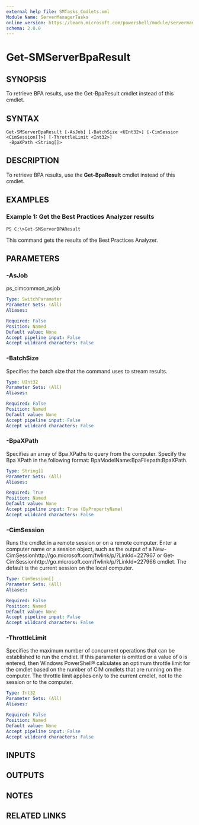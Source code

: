 ```yaml
---
external help file: SMTasks_Cmdlets.xml
Module Name: ServerManagerTasks
online version: https://learn.microsoft.com/powershell/module/servermanagertasks/get-smserverbparesult?view=windowsserver2012-ps&wt.mc_id=ps-gethelp
schema: 2.0.0
---
```


# Get-SMServerBpaResult

## SYNOPSIS
To retrieve BPA results, use the Get-BpaResult cmdlet instead of this cmdlet.

## SYNTAX

```
Get-SMServerBpaResult [-AsJob] [-BatchSize <UInt32>] [-CimSession <CimSession[]>] [-ThrottleLimit <Int32>]
 -BpaXPath <String[]>
```

## DESCRIPTION
To retrieve BPA results, use the **Get-BpaResult** cmdlet instead of this cmdlet.

## EXAMPLES

### Example 1: Get the Best Practices Analyzer results
```
PS C:\>Get-SMServerBPAResult
```

This command gets the results of the Best Practices Analyzer.

## PARAMETERS

### -AsJob
ps_cimcommon_asjob

```yaml
Type: SwitchParameter
Parameter Sets: (All)
Aliases: 

Required: False
Position: Named
Default value: None
Accept pipeline input: False
Accept wildcard characters: False
```

### -BatchSize
Specifies the batch size that the command uses to stream results.

```yaml
Type: UInt32
Parameter Sets: (All)
Aliases: 

Required: False
Position: Named
Default value: None
Accept pipeline input: False
Accept wildcard characters: False
```

### -BpaXPath
Specifies an array of Bpa XPaths to query from the computer.
Specify the Bpa XPath in the following format: BpaModelName:BpaFilepath:BpaXPath.

```yaml
Type: String[]
Parameter Sets: (All)
Aliases: 

Required: True
Position: Named
Default value: None
Accept pipeline input: True (ByPropertyName)
Accept wildcard characters: False
```

### -CimSession
Runs the cmdlet in a remote session or on a remote computer.
Enter a computer name or a session object, such as the output of a New-CimSessionhttp://go.microsoft.com/fwlink/p/?LinkId=227967 or Get-CimSessionhttp://go.microsoft.com/fwlink/p/?LinkId=227966 cmdlet.
The default is the current session on the local computer.

```yaml
Type: CimSession[]
Parameter Sets: (All)
Aliases: 

Required: False
Position: Named
Default value: None
Accept pipeline input: False
Accept wildcard characters: False
```

### -ThrottleLimit
Specifies the maximum number of concurrent operations that can be established to run the cmdlet.
If this parameter is omitted or a value of `0` is entered, then Windows PowerShell® calculates an optimum throttle limit for the cmdlet based on the number of CIM cmdlets that are running on the computer.
The throttle limit applies only to the current cmdlet, not to the session or to the computer.

```yaml
Type: Int32
Parameter Sets: (All)
Aliases: 

Required: False
Position: Named
Default value: None
Accept pipeline input: False
Accept wildcard characters: False
```

## INPUTS

## OUTPUTS

## NOTES

## RELATED LINKS

